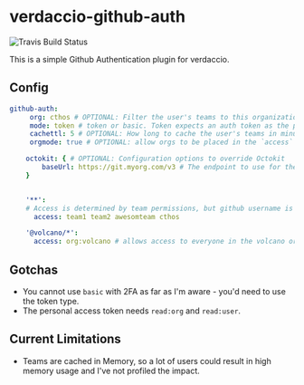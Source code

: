# verdaccio-github-auth

![Travis Build Status](https://travis-ci.org/cthos/verdaccio-github-auth.svg?branch=master)

This is a simple Github Authentication plugin for verdaccio. 

## Config

```yml
github-auth:
     org: cthos # OPTIONAL: Filter the user's teams to this organization
     mode: token # token or basic. Token expects an auth token as the password. Basic is raw username/password for github. DEFAULT: token
     cachettl: 5 # OPTIONAL: How long to cache the user's teams in minutes. DEFAULT: 5
     orgmode: true # OPTIONAL: allow orgs to be placed in the `access` stanza.

    octokit: { # OPTIONAL: Configuration options to override Octokit
        baseUrl: https://git.myorg.com/v3 # The endpoint to use for the Github API
    }


    '**':
    # Access is determined by team permissions, but github username is also valid.
      access: team1 team2 awesomteam cthos

    '@volcano/*':
      access: org:volcano # allows access to everyone in the volcano org
```

## Gotchas

* You cannot use `basic` with 2FA as far as I'm aware - you'd need to use the token type.
* The personal access token needs `read:org` and `read:user`. 

## Current Limitations

* Teams are cached in Memory, so a lot of users could result in high memory usage and I've not profiled the impact.